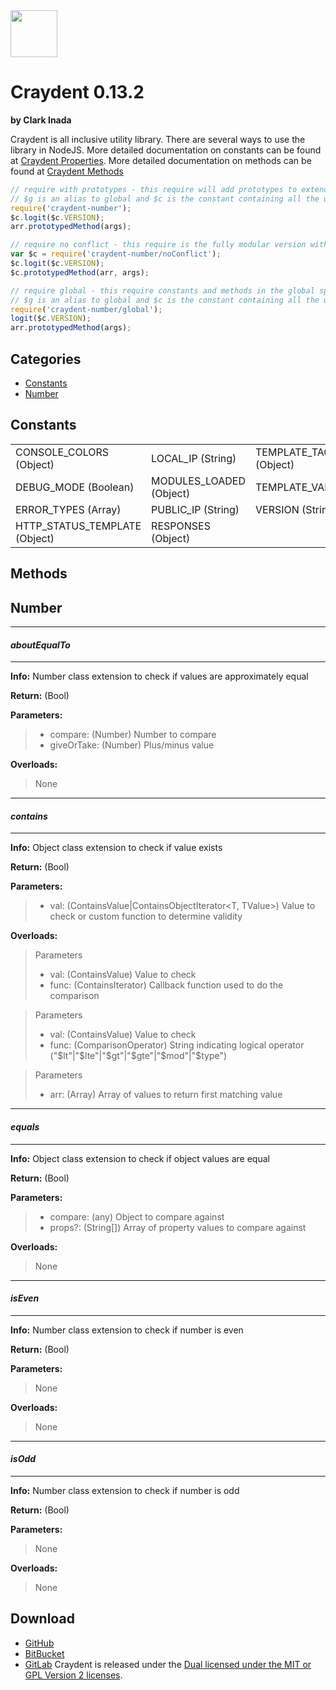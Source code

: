 <img src="http://craydent.com/JsonObjectEditor/img/svgs/craydent-logo.svg" width=75 height=75/>

# Craydent 0.13.2
**by Clark Inada**

Craydent is all inclusive utility library.  There are several ways to use the library in NodeJS.
More detailed documentation on constants can be found at [Craydent Properties](http://www.craydent.com/JsonObjectEditor/docs.html#/property/CraydentNode).
More detailed documentation on methods can be found at [Craydent Methods](http://www.craydent.com/JsonObjectEditor/docs.html#/method/CraydentNode)

```js
// require with prototypes - this require will add prototypes to extend classes and add two constants ($c, $g) to the global space.
// $g is an alias to global and $c is the constant containing all the utility methods and properties.
require('craydent-number');
$c.logit($c.VERSION);
arr.prototypedMethod(args);
```

```js
// require no conflict - this require is the fully modular version with no global constants, prototypes, or methods.
var $c = require('craydent-number/noConflict');
$c.logit($c.VERSION);
$c.prototypedMethod(arr, args);
```

```js
// require global - this require constants and methods in the global space and add prototypes to extend classes.
// $g is an alias to global and $c is the constant containing all the utility methods and properties.
require('craydent-number/global');
logit($c.VERSION);
arr.prototypedMethod(args);
```

## Categories

* [Constants](#markdown-header-constants)
* [Number](#markdown-header-number)

<a name='markdown-header-constants'></a>
## Constants

| | | |
| ----- | ----- | ----- |
| CONSOLE_COLORS (Object) |LOCAL_IP (String) |TEMPLATE_TAG_CONFIG (Object) |
DEBUG_MODE (Boolean) |MODULES_LOADED (Object) |TEMPLATE_VARS (Array) |
ERROR_TYPES (Array) |PUBLIC_IP (String) |VERSION (String) |
HTTP_STATUS_TEMPLATE (Object) |RESPONSES (Object) |


## Methods

<a name='markdown-header-number'></a>
## Number

*** 
#### _aboutEqualTo_ 
***

**Info:** Number class extension to check if values are approximately equal

**Return:** (Bool)

**Parameters:**

>* compare: (Number) Number to compare
>* giveOrTake: (Number) Plus/minus value

**Overloads:**

>None

*** 
#### _contains_ 
***

**Info:** Object class extension to check if value exists

**Return:** (Bool)

**Parameters:**

>* val: (ContainsValue|ContainsObjectIterator<T, TValue>) Value to check or custom function to determine validity

**Overloads:**

>Parameters
>* val: (ContainsValue) Value to check
>* func: (ContainsIterator<T>) Callback function used to do the comparison

>Parameters
>* val: (ContainsValue) Value to check
>* func: (ComparisonOperator) String indicating logical operator ("$lt"|"$lte"|"$gt"|"$gte"|"$mod"|"$type")

>Parameters
>* arr: (Array<TValue>) Array of values to return first matching value

*** 
#### _equals_ 
***

**Info:** Object class extension to check if object values are equal

**Return:** (Bool)

**Parameters:**

>* compare: (any) Object to compare against
>* props?: (String[]) Array of property values to compare against

**Overloads:**

>None

*** 
#### _isEven_ 
***

**Info:** Number class extension to check if number is even

**Return:** (Bool)

**Parameters:**

>None

**Overloads:**

>None

*** 
#### _isOdd_ 
***

**Info:** Number class extension to check if number is odd

**Return:** (Bool)

**Parameters:**

>None

**Overloads:**

>None




## Download

 * [GitHub](https://github.com/craydent/node-library/modules/number)
 * [BitBucket](https://bitbucket.org/craydent/node-library/modules/number)
 * [GitLab](https://gitlab.com/craydent/node-library/modules/number)
Craydent is released under the [Dual licensed under the MIT or GPL Version 2 licenses](http://craydent.com/license).<br>